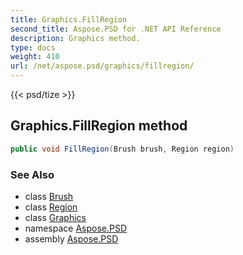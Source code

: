 ```yaml
---
title: Graphics.FillRegion
second_title: Aspose.PSD for .NET API Reference
description: Graphics method. 
type: docs
weight: 410
url: /net/aspose.psd/graphics/fillregion/
---
```

{{< psd/tize >}}
## Graphics.FillRegion method

```csharp
public void FillRegion(Brush brush, Region region)
```

### See Also

* class [Brush](../../brush/)
* class [Region](../../region/)
* class [Graphics](../)
* namespace [Aspose.PSD](../../graphics/)
* assembly [Aspose.PSD](../../../)


